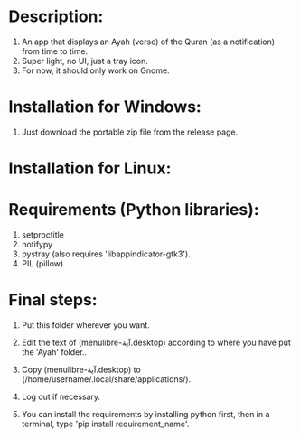 # Description:
1) An app that displays an Ayah (verse) of the Quran (as a notification) from time to time.
2) Super light, no UI, just a tray icon.
3) For now, it should only work on Gnome.

# Installation for Windows:
1) Just download the portable zip file from the release page.

# Installation for Linux:
# Requirements (Python libraries):
1) setproctitle
2) notifypy
3) pystray (also requires 'libappindicator-gtk3').
4) PIL (pillow)


# Final steps:
1) Put this folder wherever you want.
2) Edit the text of (menulibre-آية.desktop) according to where you have put the 'Ayah' folder..
3) Copy (menulibre-آية.desktop) to (/home/username/.local/share/applications/).
4) Log out if necessary. <br>

5) You can install the requirements by installing python first, then in a terminal, type 'pip install requirement_name'.
